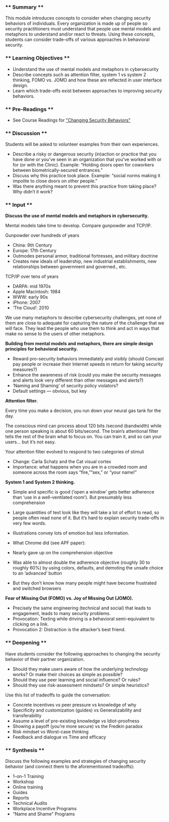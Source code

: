 ### ** Summary **

This module introduces concepts to consider when changing security behaviors of individuals. Every organization is made up of people so security practitioners must understand that people use mental models and metaphors to understand and/or react to threats. Using these concepts, students can consider trade-offs of various approaches in behavioral security.

### ** Learning Objectives **

* Understand the use of mental models and metaphors in cybersecurity
* Describe concepts such as attention filter, system 1 vs system 2 thinking, FOMO vs. JOMO and how these are reflected in user interface design.
* Learn which trade-offs exist between approaches to improving security behaviors.

### ** Pre-Readings **

* See Course Readings for ["Changing Security Behaviors"](../../../Consolidated_Bibliography#behavior)

### ** Discussion **

Students will be asked to volunteer examples from their own experiences.

*   Describe a risky or dangerous security (in)action or practice that you have done or you’ve seen in an organization that you’ve worked with or for (or with the Clinic). Example: “Holding doors open for coworkers between biometrically-secured entrances.”
*   Discuss why this practice took place. Example: “social norms making it impolite to close doors on other people.” 
*   Was there anything meant to prevent this practice from taking place? Why didn’t it work?


### ** Input **

**Discuss the use of mental models and metaphors in cybersecurity.**

Mental models take time to develop. Compare gunpowder and TCP/IP. 


Gunpowder over hundreds of years


*   China:  9th Century
*   Europe:  17th Century
*   Outmodes personal armor, traditional fortresses, and military doctrine
*   Creates new ideals of leadership, new industrial establishments, new relationships between government and governed., etc. 

TCP/IP over tens of years

*   DARPA: mid 1970s
*   Apple Macintosh:  1984
*   WWW:  early 90s
*   iPhone: 2007
*   ‘The Cloud’: 2010

We use many metaphors to describe cybersecurity challenges, yet none of them are close to adequate for capturing the nature of the challenge that we will face. They lead the people who use them to think and act in ways that make no sense to the users of other metaphors.

**Building from mental models and metaphors, there are simple design principles for behavioral security.**

*   Reward pro-security behaviors immediately and visibly (should Comcast pay people or increase their Internet speeds in return for taking security measures?)
*   Enhance the awareness of risk (could you make the security messages and alerts look very different than other messages and alerts?)
*   ‘Naming and Shaming’ of security policy violators?
*   Default settings — obvious, but key

**Attention filter.**

Every time you make a decision, you run down your neural gas tank for the day.

The conscious mind can process about 120 bits /second (bandwidth) while one person speaking is about 60 bits/second. The brain’s attentional filter tells the rest of the brain what to focus on. You can train it, and so can your users… but it’s not easy.

Your attention filter evolved to respond to two categories of stimuli

*   Change: Carla Schatz and the Cat visual cortex
*   Importance: what happens when you are in a crowded room and someone across the room says “fire,””sex,” or “your name!”

**System 1 and System 2 thinking.**


* Simple and specific is good (‘open a window’ gets better adherence than ‘use in a well-ventilated room’). But presumably less comprehension
* Large quantities of text look like they will take a lot of effort to read, so people often read none of it. But it’s hard to explain security trade-offs in very few words.
* Illustrations convey lots of emotion but less information.
* What Chrome did (see APF paper):


*   Nearly gave up on the comprehension objective
*   Was able to almost double the adherence objective (roughly 30 to roughly 60%) by using colors, defaults, and demoting the unsafe choice to an ‘advanced’ button
*   But they don’t know how many people might have become frustrated and switched browsers

**Fear of Missing Out (FOMO) vs. Joy of Missing Out (JOMO).**

*   Precisely the same engineering (technical and social) that leads to engagement, leads to many security problems.
*   Provocation: Texting while driving is a behavioral semi-equivalent to clicking on a link.
*   Provocation 2: Distraction is the attacker’s best friend.

### ** Deepening **

Have students consider the following approaches to changing the security behavior of their partner organization.

*   Should they make users aware of how the underlying technology works? Or make their choices as simple as possible?
*   Should they use peer learning and social influence?  Or rules?
*   Should they use risk-assessment mindsets? Or simple heuristics?

Use this list of tradeoffs to guide the conversation:

*   Concrete incentives vs peer pressure vs knowledge of why
*   Specificity and customization (guides) vs Generalizability and transferability
*   Assume a level of pre-existing knowledge vs Idiot-proofness
*   Showing a payoff (you’re more secure) vs the Fredkin paradox 
*   Risk mindset vs Worst-case thinking
*   Feedback and dialogue vs Time and efficacy

### ** Synthesis **

Discuss the following examples and strategies of changing security behavior (and connect them to the aforementioned tradeoffs):

*   1-on-1 Training
*   Workshop
*   Online training
*   Guides
*   Reports
*   Technical Audits
*   Workplace Incentive Programs
*   “Name and Shame” Programs

